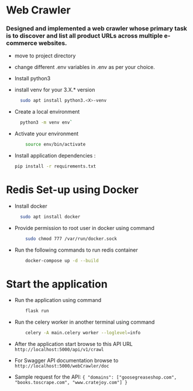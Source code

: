 # Web Crawler

### Designed and implemented a web crawler whose primary task is to discover and list all product URLs across multiple e-commerce websites.
 
- move to project directory


- change different .env variables in .env as per your choice.


- Install python3
- install venv for your 3.X.* version 
    ```sh
      sudo apt install python3.<X>-venv
    ```
- Create a local environment
    ```sh
      python3 -m venv env`
    ```

- Activate your environment 
    ```sh
        source env/bin/activate
    ```

- Install application dependencies : 
    ```sh
    pip install -r requirements.txt
    ```


# Redis Set-up using Docker
- Install docker 
  ```sh
    sudo apt install docker
    ```
  
- Provide permission to root user in docker using command
    ```sh
        sudo chmod 777 /var/run/docker.sock
    ```
  
- Run the following commands to run redis container
    ```sh
        docker-compose up -d --build
    ```
  
# Start the application

- Run the application using command
    ```sh
        flask run
    ```
  
- Run the celery worker in another terminal using command
    ```sh
        celery -A main.celery worker --loglevel=info
    ```
  
- After the application start browse to this API URL `http://localhost:5000/api/v1/crawl`
- For Swagger API documentation browse to `http://localhost:5000/webCrawler/doc`
- Sample request for the API:
    `{
         "domains": ["goosegreaseshop.com", "books.toscrape.com", "www.cratejoy.com"]
    }`